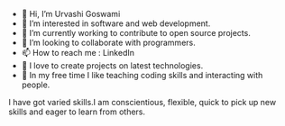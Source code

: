 - 👋 Hi, I’m Urvashi Goswami
- 👀 I’m interested in software and web development.
- 🌱 I’m currently working to contribute to open source projects.
- 💞️ I’m looking to collaborate with programmers.
- 📫 How to reach me : LinkedIn
- 💞️ I love to create projects on latest technologies.
- 👀 In my free time I like teaching coding skills and interacting with people.

I have got varied skills.I am conscientious, flexible, quick to pick up new skills and eager to learn from others.



<!---
gosurvashi29/gosurvashi29 is a ✨ special ✨ repository because its `README.md` (this file) appears on your GitHub profile.
You can click the Preview link to take a look at your changes.
--->
